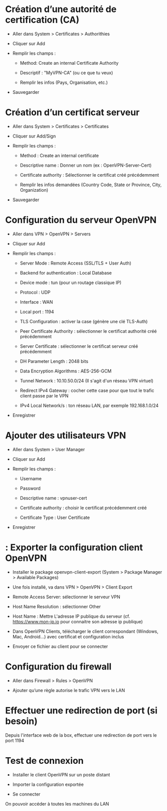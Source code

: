 # Création d’une autorité de certification (CA)

- Aller dans System > Certificates > Authorithies

- Cliquer sur Add

- Remplir les champs :

    - Method: Create an internal Certificate Authority

    - Descriptif : "MyVPN-CA" (ou ce que tu veux)

    - Remplir les infos (Pays, Organisation, etc.)

- Sauvegarder


# Création d’un certificat serveur

- Aller dans System > Certificates > Certificates

- Cliquer sur Add/Sign

- Remplir les champs :

    - Method : Create an internal certificate

    - Descriptive name : Donner un nom (ex : OpenVPN-Server-Cert)

    - Certificate authority : Sélectionner le certificat créé précédemment

    - Remplir les infos demandées (Country Code, State or Province, City, Organization)

- Sauvegarder


# Configuration du serveur OpenVPN

- Aller dans VPN > OpenVPN > Servers

- Cliquer sur Add

- Remplir les champs :

    - Server Mode : Remote Access (SSL/TLS + User Auth)

    - Backend for authentication : Local Database

    - Device mode : tun (pour un routage classique IP)

    - Protocol : UDP

    - Interface : WAN

    - Local port : 1194

    - TLS Configuration : activer la case (génère une clé TLS-Auth)

    - Peer Certificate Authority : sélectionner le certificat authorité créé précédemment

    - Server Certificate : sélectionner le certificat serveur créé précédemment

    - DH Parameter Length : 2048 bits 

    - Data Encryption Algorithms : AES-256-GCM 

    - Tunnel Network : 10.10.50.0/24 (Il s'agit d'un réseau VPN virtuel)

    - Redirect IPv4 Gateway : cocher cette case pour que tout le trafic client passe par le VPN

    - IPv4 Local Network/s : ton réseau LAN, par exemple 192.168.1.0/24

- Enregistrer


# Ajouter des utilisateurs VPN

- Aller dans System > User Manager

- Cliquer sur Add

- Remplir les champs :

    - Username

    - Password

    - Descriptive name : vpnuser-cert

    - Certificate authority : choisir le certificat précédemment créé

    - Certificate Type : User Certificate

- Enregistrer


# : Exporter la configuration client OpenVPN

- Installer le package openvpn-client-export (System > Package Manager > Available Packages)

- Une fois installé, va dans VPN > OpenVPN > Client Export

- Remote Access Server: sélectionner le serveur VPN

- Host Name Resolution : sélectionner Other

- Host Name : Mettre L'adresse IP publique du serveur (cf. https://www.mon-ip.io pour connaitre son adresse ip publique)

- Dans OpenVPN Clients, télécharger le client correspondant (Windows, Mac, Android...) avec certificat et configuration inclus

- Envoyer ce fichier au client pour se connecter


# Configuration du firewall


- Aller dans Firewall > Rules > OpenVPN

- Ajouter qu’une règle autorise le trafic VPN vers le LAN


# Effectuer une redirection de port (si besoin)

Depuis l'interface web de la box, effectuer une redirection de port vers le port 1194 


# Test de connexion

- Installer le client OpenVPN sur un poste distant

- Importer la configuration exportée

- Se connecter

On pouvoir accéder à toutes les machines du LAN